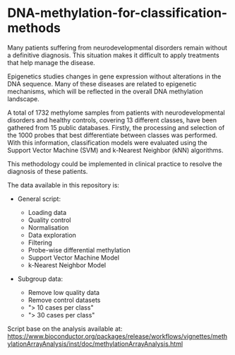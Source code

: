 # DNA-methylation-for-classification-methods
Many patients suffering from neurodevelopmental disorders remain without a definitive diagnosis. This situation makes it difficult to apply treatments that help manage the disease.

Epigenetics studies changes in gene expression without alterations in the DNA sequence. Many of these diseases are related to epigenetic mechanisms, which will be reflected in the overall DNA methylation landscape.

A total of 1732 methylome samples from patients with neurodevelopmental disorders and healthy controls, covering 13 different classes, have been gathered from 15 public databases. Firstly, the processing and selection of the 1000 probes that best differentiate between classes was performed. With this information, classification models were evaluated using the Support Vector Machine (SVM) and k-Nearest Neighbor (kNN) algorithms.

This methodology could be implemented in clinical practice to resolve the diagnosis of these patients.

The data available in this repository is:
- General script:
  - Loading data
  - Quality control
  - Normalisation
  - Data exploration
  - Filtering
  - Probe-wise differential methylation
  - Support Vector Machine Model
  - k-Nearest Neighbor Model
  
- Subgroup data:
  - Remove low quality data
  - Remove control datasets
  - "> 10 cases per class"
  - "> 30 cases per class"

Script base on the analysis available at: https://www.bioconductor.org/packages/release/workflows/vignettes/methylationArrayAnalysis/inst/doc/methylationArrayAnalysis.html
